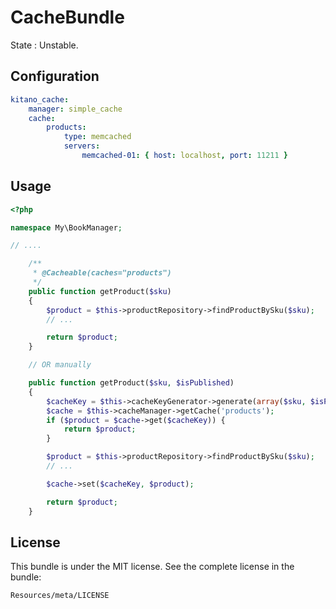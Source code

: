 CacheBundle
===========

State : Unstable.


Configuration
-------------

```YAML
kitano_cache:
    manager: simple_cache
    cache:
        products:
            type: memcached
            servers:
                memcached-01: { host: localhost, port: 11211 }
```

Usage
-----

```PHP
<?php

namespace My\BookManager;

// ....

    /**
     * @Cacheable(caches="products")
     */
    public function getProduct($sku)
    {
        $product = $this->productRepository->findProductBySku($sku);
        // ...

        return $product;
    }

    // OR manually

    public function getProduct($sku, $isPublished)
    {
        $cacheKey = $this->cacheKeyGenerator->generate(array($sku, $isPublished));
        $cache = $this->cacheManager->getCache('products');
        if ($product = $cache->get($cacheKey)) {
            return $product;
        }

        $product = $this->productRepository->findProductBySku($sku);
        // ...

        $cache->set($cacheKey, $product);

        return $product;
    }
```

License
-------

This bundle is under the MIT license. See the complete license in the bundle:

    Resources/meta/LICENSE